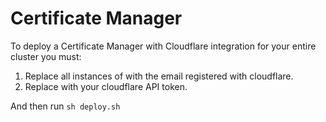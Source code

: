 # Certificate Manager

To deploy a Certificate Manager with Cloudflare integration for your entire cluster you must:

1. Replace all instances of <Your Email> with the email registered with cloudflare.
2. Replace <API Token> with your cloudflare API token.

And then run `sh deploy.sh`

